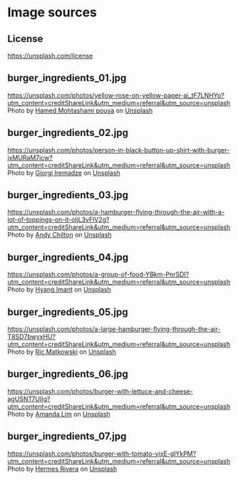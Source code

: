 # Image sources

## License
https://unsplash.com/license

## burger_ingredients_01.jpg
https://unsplash.com/photos/yellow-rose-on-yellow-paper-ai_tF7LNHYo?utm_content=creditShareLink&utm_medium=referral&utm_source=unsplash
Photo by <a href="https://unsplash.com/@hamedmohtashami?utm_content=creditCopyText&utm_medium=referral&utm_source=unsplash">Hamed Mohtashami pouya</a> on <a href="https://unsplash.com/photos/yellow-rose-on-yellow-paper-ai_tF7LNHYo?utm_content=creditCopyText&utm_medium=referral&utm_source=unsplash">Unsplash</a>

## burger_ingredients_02.jpg
https://unsplash.com/photos/person-in-black-button-up-shirt-with-burger-jxMURaM7icw?utm_content=creditShareLink&utm_medium=referral&utm_source=unsplash
Photo by <a href="https://unsplash.com/@giorgiiremadze?utm_content=creditCopyText&utm_medium=referral&utm_source=unsplash">Giorgi Iremadze</a> on <a href="https://unsplash.com/photos/person-in-black-button-up-shirt-with-burger-jxMURaM7icw?utm_content=creditCopyText&utm_medium=referral&utm_source=unsplash">Unsplash</a>

## burger_ingredients_03.jpg
https://unsplash.com/photos/a-hamburger-flying-through-the-air-with-a-lot-of-toppings-on-it-oljL3vFlV2g?utm_content=creditShareLink&utm_medium=referral&utm_source=unsplash
Photo by <a href="https://unsplash.com/@andyc?utm_content=creditCopyText&utm_medium=referral&utm_source=unsplash">Andy Chilton</a> on <a href="https://unsplash.com/photos/a-hamburger-flying-through-the-air-with-a-lot-of-toppings-on-it-oljL3vFlV2g?utm_content=creditCopyText&utm_medium=referral&utm_source=unsplash">Unsplash</a>

## burger_ingredients_04.jpg
https://unsplash.com/photos/a-group-of-food-YBkm-PnrSDI?utm_content=creditShareLink&utm_medium=referral&utm_source=unsplash
Photo by <a href="https://unsplash.com/@hyang95?utm_content=creditCopyText&utm_medium=referral&utm_source=unsplash">Hyang Imant</a> on <a href="https://unsplash.com/photos/a-group-of-food-YBkm-PnrSDI?utm_content=creditCopyText&utm_medium=referral&utm_source=unsplash">Unsplash</a>

## burger_ingredients_05.jpg
https://unsplash.com/photos/a-large-hamburger-flying-through-the-air-T8SD7bwyxHU?utm_content=creditShareLink&utm_medium=referral&utm_source=unsplash
Photo by <a href="https://unsplash.com/@matkowrs?utm_content=creditCopyText&utm_medium=referral&utm_source=unsplash">Ric Matkowski</a> on <a href="https://unsplash.com/photos/a-large-hamburger-flying-through-the-air-T8SD7bwyxHU?utm_content=creditCopyText&utm_medium=referral&utm_source=unsplash">Unsplash</a>

## burger_ingredients_06.jpg
https://unsplash.com/photos/burger-with-lettuce-and-cheese-agUSNT7UIIg?utm_content=creditShareLink&utm_medium=referral&utm_source=unsplash
Photo by <a href="https://unsplash.com/@mandimelanie?utm_content=creditCopyText&utm_medium=referral&utm_source=unsplash">Amanda Lim</a> on <a href="https://unsplash.com/photos/burger-with-lettuce-and-cheese-agUSNT7UIIg?utm_content=creditCopyText&utm_medium=referral&utm_source=unsplash">Unsplash</a>

## burger_ingredients_07.jpg
https://unsplash.com/photos/burger-with-tomato-yixE-gIYkPM?utm_content=creditShareLink&utm_medium=referral&utm_source=unsplash
Photo by <a href="https://unsplash.com/@hermez777?utm_content=creditCopyText&utm_medium=referral&utm_source=unsplash">Hermes Rivera</a> on <a href="https://unsplash.com/photos/burger-with-tomato-yixE-gIYkPM?utm_content=creditCopyText&utm_medium=referral&utm_source=unsplash">Unsplash</a>
